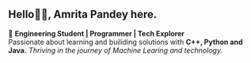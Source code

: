 ## Hello👋🏻, Amrita Pandey here.
🚀 **Engineering Student | Programmer | Tech Explorer**  
Passionate about learning and builiding solutions with **C++, Python and Java.**
_Thriving in the journey of Machine Learing and technology._
